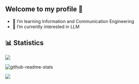 ## Welcome to my profile 👋

- 🔭 I’m learning Information and Communication Engineering
- 🌱 I’m currently interested in LLM

## 📊 Statistics

![](https://github-readme-stats-clone-gamma.vercel.app/api?username=Haruk1y&show_icons=true&theme=radical&count_private=true)

![github-readme-stats](https://github-readme-stats-clone-gamma.vercel.app/api/top-langs/?username=Haruk1y)

![](https://komarev.com/ghpvc/?username=Haruk1y&color=orange)
